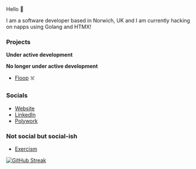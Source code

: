 Hello 👋

I am a software developer based in Norwich, UK and I am currently hacking on napps using Golang and HTMX!

### Projects

**Under active development**

**No longer under active development**

* [Floop](https://github.com/damiensedgwick/floop) ☠️

### Socials

* [Website](https://www.damiensedgwick.com)
* [LinkedIn](https://www.twitter.com/damiensedgwick)
* [Polywork](https://www.polywork.com/dks)

### Not social but social-ish
* [Exercism](https://exercism.org/profiles/damiensedgwick)

[![GitHub Streak](https://streak-stats.demolab.com?user=damiensedgwick&hide_border=true)](https://git.io/streak-stats)
